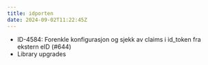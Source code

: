 ```yaml
---
title: idporten
date: 2024-09-02T11:22:45Z
---
```

- ID-4584: Forenkle konfigurasjon og sjekk av claims i id_token fra ekstern eID (#644)
- Library upgrades

